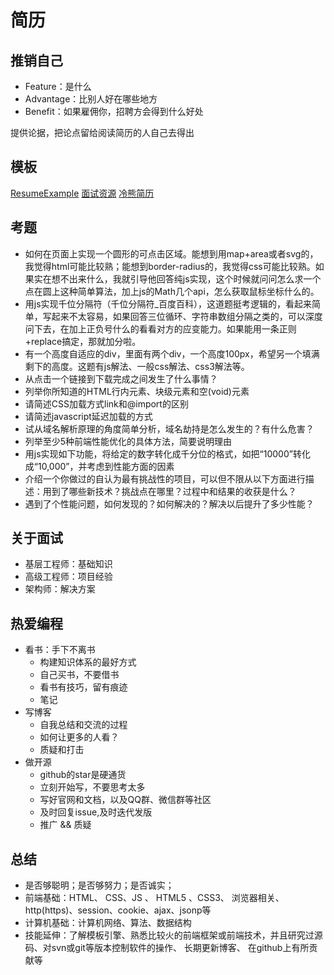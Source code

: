 # 简历

## 推销自己

* Feature：是什么
* Advantage：比别人好在哪些地方
* Benefit：如果雇佣你，招聘方会得到什么好处

提供论据，把论点留给阅读简历的人自己去得出

## 模板

[ResumeExample](https://github.com/geekcompany/ResumeSample)
[面试资源](https://github.com/webproblem/learning-article/blob/master/%E9%9D%A2%E8%AF%95%E8%B5%84%E6%BA%90.md)
[冷熊简历](http://cv.ftqq.com/#)

## 考题

+ 如何在页面上实现一个圆形的可点击区域。能想到用map+area或者svg的，我觉得html可能比较熟；能想到border-radius的，我觉得css可能比较熟。如果实在想不出来什么，我就引导他回答纯js实现，这个时候就问问怎么求一个点在圆上这种简单算法，加上js的Math几个api，怎么获取鼠标坐标什么的。
+ 用js实现千位分隔符（千位分隔符_百度百科），这道题挺考逻辑的，看起来简单，写起来不太容易，如果回答三位循环、字符串数组分隔之类的，可以深度问下去，在加上正负号什么的看看对方的应变能力。如果能用一条正则+replace搞定，那就加分啦。
+ 有一个高度自适应的div，里面有两个div，一个高度100px，希望另一个填满剩下的高度。这题有js解法、一般css解法、css3解法等。
+ 从点击一个链接到下载完成之间发生了什么事情？
+ 列举你所知道的HTML行内元素、块级元素和空(void)元素
+ 请简述CSS加载方式link和@import的区别
+ 请简述javascript延迟加载的方式
+ 试从域名解析原理的角度简单分析，域名劫持是怎么发生的？有什么危害？
+ 列举至少5种前端性能优化的具体方法，简要说明理由
+ 用js实现如下功能，将给定的数字转化成千分位的格式，如把“10000”转化成“10,000”，并考虑到性能方面的因素
+ 介绍一个你做过的自认为最有挑战性的项目，可以但不限从以下方面进行描述：用到了哪些新技术？挑战点在哪里？过程中和结果的收获是什么？
+ 遇到了个性能问题，如何发现的？如何解决的？解决以后提升了多少性能？

## 关于面试

- 基层工程师：基础知识
- 高级工程师：项目经验
- 架构师：解决方案

## 热爱编程

- 看书：手下不离书
	- 构建知识体系的最好方式
	- 自己买书，不要借书
	- 看书有技巧，留有痕迹
	- 笔记
- 写博客
	- 自我总结和交流的过程
	- 如何让更多的人看？
	- 质疑和打击
- 做开源
	- github的star是硬通货
	- 立刻开始写，不要思考太多
	- 写好官网和文档，以及QQ群、微信群等社区
	- 及时回复issue,及时迭代发版
	- 推广 && 质疑

## 总结

+ 是否够聪明；是否够努力；是否诚实；
+ 前端基础：HTML、 CSS、JS 、 HTML5 、CSS3、 浏览器相关、http(https)、session、cookie、ajax、jsonp等
+ 计算机基础：计算机网络、算法、数据结构
+ 技能延伸：了解模板引擎、熟悉比较火的前端框架或前端技术，并且研究过源码、对svn或git等版本控制软件的操作、 长期更新博客、 在github上有所贡献等







